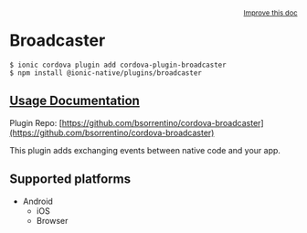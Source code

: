 <a style="float:right;font-size:12px;" href="http://github.com/danielsogl/awesome-cordova-plugins/edit/master/src/@awesome-cordova-plugins/plugins/broadcaster/index.ts#L16">
  Improve this doc
</a>

# Broadcaster

```
$ ionic cordova plugin add cordova-plugin-broadcaster
$ npm install @ionic-native/plugins/broadcaster
```

## [Usage Documentation](https://ionicframework.com/docs/native/broadcaster/)

Plugin Repo: [https://github.com/bsorrentino/cordova-broadcaster](https://github.com/bsorrentino/cordova-broadcaster)

This plugin adds exchanging events between native code and your app.

## Supported platforms

- Android
  - iOS
  - Browser
  


